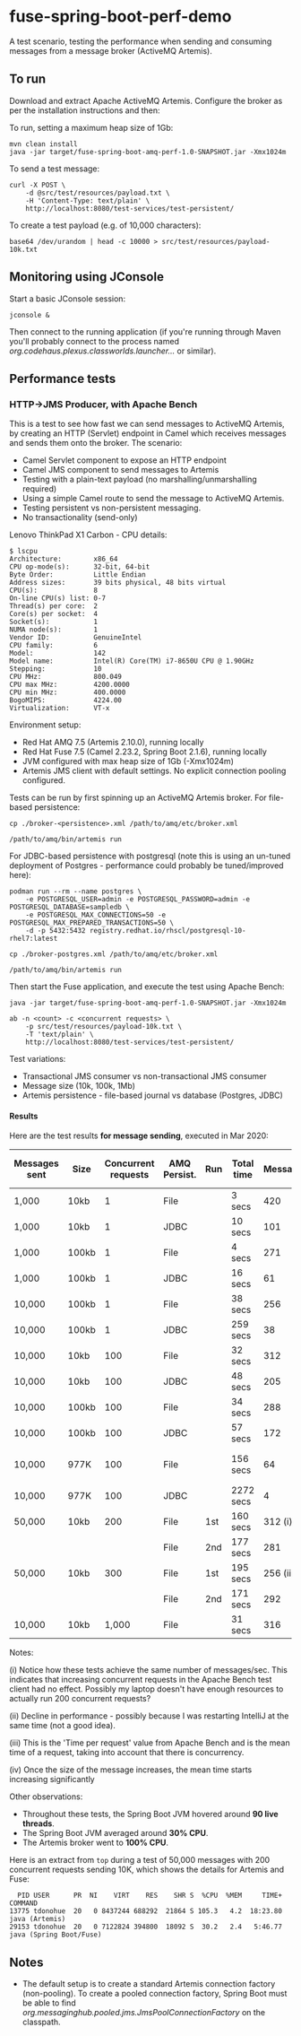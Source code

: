 # fuse-spring-boot-perf-demo

A test scenario, testing the performance when sending and consuming messages from a message broker (ActiveMQ Artemis).

## To run

Download and extract Apache ActiveMQ Artemis. Configure the broker as per the installation instructions and then:

To run, setting a maximum heap size of 1Gb:

    mvn clean install
    java -jar target/fuse-spring-boot-amq-perf-1.0-SNAPSHOT.jar -Xmx1024m

To send a test message:

    curl -X POST \
        -d @src/test/resources/payload.txt \
        -H 'Content-Type: text/plain' \
        http://localhost:8080/test-services/test-persistent/

To create a test payload (e.g. of 10,000 characters):

    base64 /dev/urandom | head -c 10000 > src/test/resources/payload-10k.txt

## Monitoring using JConsole

Start a basic JConsole session:

    jconsole &

Then connect to the running application (if you're running through Maven you'll probably connect to the process named _org.codehaus.plexus.classworlds.launcher..._ or similar).


## Performance tests

### HTTP->JMS Producer, with Apache Bench

This is a test to see how fast we can send messages to ActiveMQ Artemis, by creating an HTTP (Servlet) endpoint in Camel which receives messages and sends them onto the broker. The scenario:

- Camel Servlet component to expose an HTTP endpoint
- Camel JMS component to send messages to Artemis
- Testing with a plain-text payload (no marshalling/unmarshalling required)
- Using a simple Camel route to send the message to ActiveMQ Artemis.
- Testing persistent vs non-persistent messaging.
- No transactionality (send-only)

Lenovo ThinkPad X1 Carbon - CPU details:

    $ lscpu
    Architecture:        x86_64
    CPU op-mode(s):      32-bit, 64-bit
    Byte Order:          Little Endian
    Address sizes:       39 bits physical, 48 bits virtual
    CPU(s):              8
    On-line CPU(s) list: 0-7
    Thread(s) per core:  2
    Core(s) per socket:  4
    Socket(s):           1
    NUMA node(s):        1
    Vendor ID:           GenuineIntel
    CPU family:          6
    Model:               142
    Model name:          Intel(R) Core(TM) i7-8650U CPU @ 1.90GHz
    Stepping:            10
    CPU MHz:             800.049
    CPU max MHz:         4200.0000
    CPU min MHz:         400.0000
    BogoMIPS:            4224.00
    Virtualization:      VT-x


Environment setup:

- Red Hat AMQ 7.5 (Artemis 2.10.0), running locally
- Red Hat Fuse 7.5 (Camel 2.23.2, Spring Boot 2.1.6), running locally
- JVM configured with max heap size of 1Gb (-Xmx1024m)
- Artemis JMS client with default settings. No explicit connection pooling configured.

Tests can be run by first spinning up an ActiveMQ Artemis broker. For file-based persistence:

    cp ./broker-<persistence>.xml /path/to/amq/etc/broker.xml
    
    /path/to/amq/bin/artemis run

For JDBC-based persistence with postgresql (note this is using an un-tuned deployment of Postgres - performance could probably be tuned/improved here):

    podman run --rm --name postgres \
        -e POSTGRESQL_USER=admin -e POSTGRESQL_PASSWORD=admin -e POSTGRESQL_DATABASE=sampledb \
        -e POSTGRESQL_MAX_CONNECTIONS=50 -e POSTGRESQL_MAX_PREPARED_TRANSACTIONS=50 \
        -d -p 5432:5432 registry.redhat.io/rhscl/postgresql-10-rhel7:latest
        
    cp ./broker-postgres.xml /path/to/amq/etc/broker.xml
    
    /path/to/amq/bin/artemis run

Then start the Fuse application, and execute the test using Apache Bench:

    java -jar target/fuse-spring-boot-amq-perf-1.0-SNAPSHOT.jar -Xmx1024m
    
    ab -n <count> -c <concurrent requests> \
        -p src/test/resources/payload-10k.txt \ 
        -T 'text/plain' \ 
        http://localhost:8080/test-services/test-persistent/

Test variations:

- Transactional JMS consumer vs non-transactional JMS consumer
- Message size (10k, 100k, 1Mb)
- Artemis persistence - file-based journal vs database (Postgres, JDBC)


#### Results

Here are the test results **for message sending**, executed in Mar 2020:

| Messages sent  | Size  | Concurrent requests | AMQ Persist. | Run  | Total time | Messages/sec | Mean (iii)   | Max request time |
| -------------- | ----- | ------------------- | ------------ | ---- | ---------- | -------------| ------------ | ---------------- |
| 1,000          | 10kb  | 1                   | File         |      | 3 secs     | 420          |              | 37 ms            |
| 1,000          | 10kb  | 1                   | JDBC         |      | 10 secs    | 101          | 9 ms         | 176 ms           |
| 1,000          | 100kb | 1                   | File         |      | 4 secs     | 271          | 4 ms         | 44 ms            |
| 1,000          | 100kb | 1                   | JDBC         |      | 16 secs    | 61           | 16 ms        | 123 ms           |
| 10,000         | 100kb | 1                   | File         |      | 38 secs    | 256          | 4 ms         | 1059 ms          |
| 10,000         | 100kb | 1                   | JDBC         |      | 259 secs   | 38           | 25 ms        | 2992 ms          |
| 10,000         | 10kb  | 100                 | File         |      | 32 secs    | 312          |              | 1217 ms          |
| 10,000         | 10kb  | 100                 | JDBC         |      | 48 secs    | 205          | 486 ms       | 1159 ms          |
| 10,000         | 100kb | 100                 | File         |      | 34 secs    | 288          | 346 ms       | 1163 ms          |
| 10,000         | 100kb | 100                 | JDBC         |      | 57 secs    | 172          | 579 ms       | 4154 ms          |
| 10,000         | 977K  | 100                 | File         |      | 156 secs   | 64           | 1560 ms (iv) | 15433 ms         |
| 10,000         | 977K  | 100                 | JDBC         |      | 2272 secs  | 4            | 22726 ms     | 66299 ms         |
| 50,000         | 10kb  | 200                 | File         | 1st  | 160 secs   | 312 (i)      |              | 1313 ms          |
|                |       |                     | File         | 2nd  | 177 secs   | 281          | 709 ms       | 1716 ms          |
| 50,000         | 10kb  | 300                 | File         | 1st  | 195 secs   | 256 (ii)     | 1172 ms      | 4340 ms          |
|                |       |                     | File         | 2nd  | 171 secs   | 292          | 1026 ms      | 2189 ms          |
| 10,000         | 10kb  | 1,000               | File         |      | 31 secs    | 316          |              | 4520 ms          |

Notes:

(i) Notice how these tests achieve the same number of messages/sec. This indicates that increasing concurrent requests in the Apache Bench test client had no effect. Possibly my laptop doesn't have enough resources to actually run 200 concurrent requests?

(ii) Decline in performance - possibly because I was restarting IntelliJ at the same time (not a good idea).

(iii) This is the 'Time per request' value from Apache Bench and is the mean time of a request, taking into account that there is concurrency.

(iv) Once the size of the message increases, the mean time starts increasing significantly

Other observations:

- Throughout these tests, the Spring Boot JVM hovered around **90 live threads**.
- The Spring Boot JVM averaged around **30% CPU**.
- The Artemis broker went to **100% CPU**.

Here is an extract from `top` during a test of 50,000 messages with 200 concurrent requests sending 10K, which shows the details for Artemis and Fuse:

      PID USER      PR  NI    VIRT    RES    SHR S  %CPU  %MEM     TIME+ COMMAND 
    13775 tdonohue  20   0 8437244 688292  21864 S 105.3   4.2  18:23.80 java (Artemis)
    29153 tdonohue  20   0 7122824 394800  18092 S  30.2   2.4   5:46.77 java (Spring Boot/Fuse)


## Notes

- The default setup is to create a standard Artemis connection factory (non-pooling). To create a pooled connection factory, Spring Boot must be able to find _org.messaginghub.pooled.jms.JmsPoolConnectionFactory_ on the classpath.

